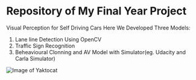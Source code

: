 
# Repository of My Final Year Project


Visual Perception for Self Driving Cars
Here We Developed Three Models:  
1) Lane line Detection Using OpenCV  
2) Traffic Sign Recognition  
3) Beheavioural Clonning and AV Model with Simulator(eg. Udacity and Carla Simulator)



![Image of Yaktocat](https://miro.medium.com/max/967/1*luP5Icnj7QjDRIem5wV_Bw.png)
